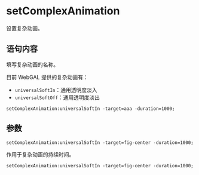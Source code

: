# setComplexAnimation

设置复杂动画。

## 语句内容

填写复杂动画的名称。

目前 WebGAL 提供的复杂动画有：
- `universalSoftIn`：通用透明度淡入
- `universalSoftOff`：通用透明度淡出

```webgal
setComplexAnimation:universalSoftIn -target=aaa -duration=1000;
```

## 参数

<!-- @include: ../arguments/target.md -->
```webgal
setComplexAnimation:universalSoftIn -target=fig-center -duration=1000;
```

<!-- @include: ../arguments/duration.md -->
作用于复杂动画的持续时间。
```webgal
setComplexAnimation:universalSoftIn -target=fig-center -duration=1000;
```

